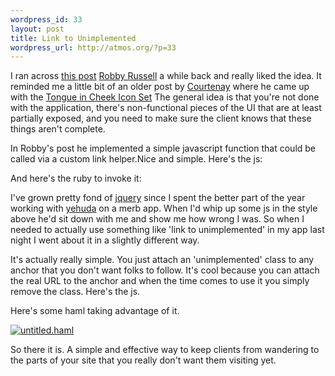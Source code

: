 ```yaml
--- 
wordpress_id: 33
layout: post
title: Link to Unimplemented
wordpress_url: http://atmos.org/?p=33
---
```


I ran across [this post](http://www.robbyonrails.com/articles/2008/03/27/tip-link-to-unimplemented)
[Robby Russell](http://www.robbyonrails.com) a while back and really liked the
idea.  It reminded me a little bit of an older post by 
[Courtenay](http://entp.com) where he came up with the 
[Tongue in Cheek Icon Set](http://blog.caboo.se/articles/2007/3/29/tongue-in-cheek-icon-set)
The general idea is that you're not done with the application, there's
non-functional pieces of the UI that are at least partially exposed, and you
need to make sure the client knows that these things aren't complete.

In Robby's post he implemented a simple javascript function that could be
called via a custom link helper.Nice and simple. Here's the js:

<script src="http://gist.github.com/13902.js">
</script>

And here's the ruby to invoke it: 

<script src="http://gist.github.com/13903.js">
</script>

I've grown pretty fond of [jquery](http://jquery.com/) since I spent
the better part of the year working with [yehuda](http://yehudakatz.com) on a
merb app.  When I'd whip up some js in the style above he'd sit down with me
and show me how wrong I was.  So when I needed to actually use something like
'link to unimplemented' in my app last night I went about it in a slightly
different way.

It's actually really simple.  You just attach an 'unimplemented' class to any
anchor that you don't want folks to follow.  It's cool because you can attach
the real URL to the anchor and when the time comes to use it you simply remove
the class.  Here's the js.

<script src="http://gist.github.com/13907.js">
</script>

Here's some haml taking advantage of it.

<div class="thumbnail">
  <a href="http://skitch.com/atmos/amw8/untitled.haml">
    <img src="http://img.skitch.com/20080930-jmequreem78w49djyrj56w733.preview.jpg" alt="untitled.haml" />
  </a>
  <br />
</div>

So there it is.  A simple and effective way to keep clients from wandering to
the parts of your site that you really don't want them visiting yet.
